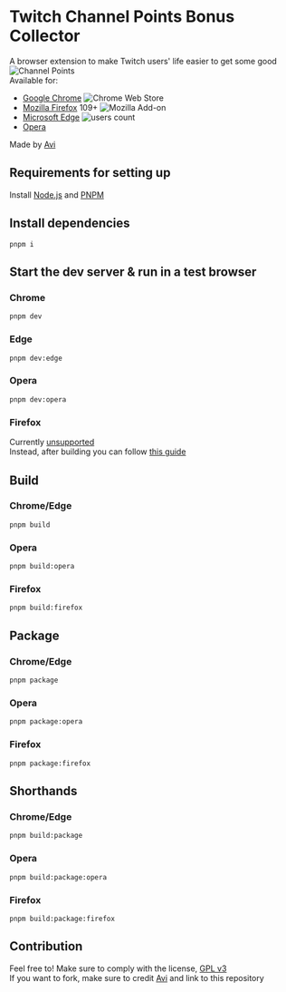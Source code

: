 # Twitch Channel Points Bonus Collector

A browser extension to make Twitch users' life easier to get some
good ![Channel Points](https://user-images.githubusercontent.com/6422804/192149173-027f0941-cf4a-4fe3-b2cb-cbb3beb57a3c.png)  
Available for:

- [Google Chrome](https://chrome.google.com/webstore/detail/kbbdnbaghpcjpdhbjbccadodjejlkkgg) ![Chrome Web Store](https://img.shields.io/chrome-web-store/users/kbbdnbaghpcjpdhbjbccadodjejlkkgg?color=white&label=users&style=flat-square)
- [Mozilla Firefox](https://addons.mozilla.org/en-US/firefox/addon/twitch-cp-bonus-collector)
  109+ ![Mozilla Add-on](https://img.shields.io/amo/users/twitch-cp-bonus-collector?color=white&label=users&style=flat-square)
- [Microsoft Edge](https://microsoftedge.microsoft.com/addons/detail/igneodbpmkniacbglbpphcbnimpelkec) ![users count](https://img.shields.io/badge/dynamic/json?label=users&query=activeInstallCount&style=flat-square&color=white&url=https://microsoftedge.microsoft.com/addons/getproductdetailsbycrxid/igneodbpmkniacbglbpphcbnimpelkec)
- [Opera](https://addons.opera.com/en/extensions/details/twitch-channel-points-bonus-collector)

Made by [Avi](https://avi12.com)

## Requirements for setting up

Install [Node.js](https://nodejs.org) and [PNPM](https://pnpm.io/installation)

## Install dependencies

```shell script
pnpm i
```

## Start the dev server & run in a test browser

### Chrome

```shell
pnpm dev
```

### Edge

```shell
pnpm dev:edge
```

### Opera

```shell
pnpm dev:opera
```

### Firefox

Currently [unsupported](https://github.com/wxt-dev/wxt/issues/230#issuecomment-1806881653)  
Instead, after building you can follow [this guide](https://extensionworkshop.com/documentation/develop/temporary-installation-in-firefox)

## Build

### Chrome/Edge

```shell
pnpm build
```

### Opera

```shell
pnpm build:opera
```

### Firefox

```shell
pnpm build:firefox
```

## Package

### Chrome/Edge

```shell
pnpm package
```

### Opera

```shell
pnpm package:opera
```

### Firefox

```shell
pnpm package:firefox
```

## Shorthands

### Chrome/Edge

```shell
pnpm build:package
```

### Opera

```shell
pnpm build:package:opera
```

### Firefox

```shell
pnpm build:package:firefox
```

## Contribution

Feel free to! Make sure to comply with the
license, [GPL v3](https://github.com/avi12/twitch-cp-bonus-collector/blob/main/LICENSE)  
If you want to fork, make sure to credit [Avi](https://avi12.com) and link to this repository
